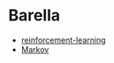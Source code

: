 # Barella

- [reinforcement-learning](https://medium.com/suzano-digitaltech/reinforcement-learning-primeiros-passos-5ce5448b8917)
- [Markov](https://medium.com/@rodrigoaugustobarella/e01e09d6a0f3)